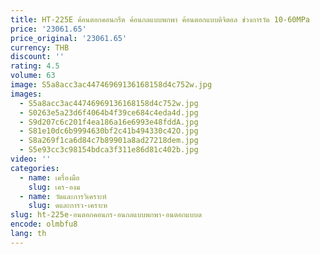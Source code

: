 ```yaml
---
title: HT-225E ค้อนตอกคอนกรีต ค้อนกลแบบพกพา ค้อนตอกแบบดิจิตอล ช่วงการวัด 10-60MPa
price: '23061.65'
price_original: '23061.65'
currency: THB
discount: ''
rating: 4.5
volume: 63
image: S5a8acc3ac44746969136168158d4c752w.jpg
images:
  - S5a8acc3ac44746969136168158d4c752w.jpg
  - S0263e5a23d6f4064b4f39ce684c4eda4d.jpg
  - S9d207c6c201f4ea186a16e6993e48fddA.jpg
  - S81e10dc6b9994630bf2c41b494330c42O.jpg
  - S8a269f1ca6d84c7b89901a8ad27218dem.jpg
  - S5e93cc3c98154bdca3f311e86d81c402b.jpg
video: ''
categories:
  - name: เครื่องมือ
    slug: เคร-องม
  - name: วัดและการวิเคราะห์
    slug: ดและการว-เคราะห
slug: ht-225e-อนตอกคอนกร-อนกลแบบพกพา-อนตอกแบบด
encode: olmbfu8
lang: th
---
```

  